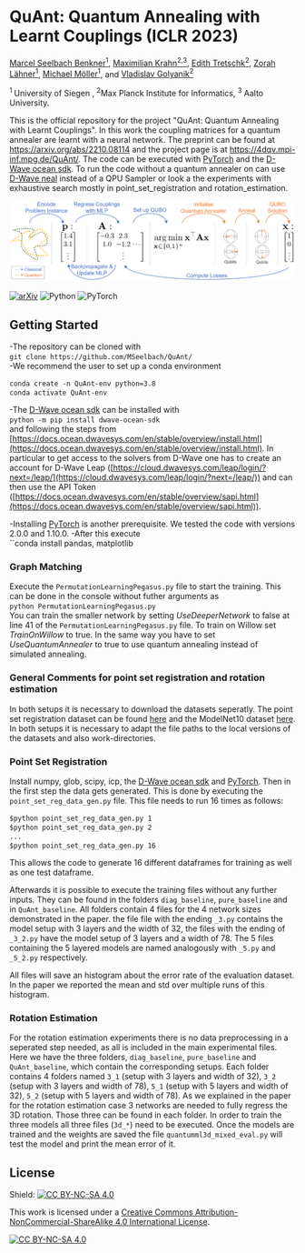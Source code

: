 # QuAnt: Quantum Annealing with Learnt Couplings (ICLR 2023)
[Marcel Seelbach Benkner<sup>1</sup>](https://www.vsa.informatik.uni-siegen.de/en/seelbach-marcel), [Maximilian Krahn<sup>2,3</sup>](https://scholar.google.com/citations?user=Dg5q7-QAAAAJ&hl=de), [Edith Tretschk<sup>2</sup>](https://people.mpi-inf.mpg.de/~tretschk/), [Zorah Lähner<sup>1</sup>](https://zorah.github.io/), [Michael Möller<sup>1</sup>](https://sites.google.com/site/michaelmoellermath/), and [Vladislav Golyanik<sup>2</sup>](https://people.mpi-inf.mpg.de/~golyanik/)

 <sup> 1 </sup> University of Siegen , <sup>2</sup>Max Planck Institute for Informatics, <sup>3</sup> Aalto University.

This is the official repository for the project "QuAnt: Quantum Annealing with Learnt Couplings".
In this work the coupling matrices for a quantum annealer are learnt with a neural network.
The preprint can be found at https://arxiv.org/abs/2210.08114 and the project page is at https://4dqv.mpi-inf.mpg.de/QuAnt/.
The code can be executed with [PyTorch](https://pytorch.org/) and the [D-Wave ocean sdk](https://docs.ocean.dwavesys.com/en/stable/). 
To run the code without a quantum annealer on can use [D-Wave neal](https://docs.ocean.dwavesys.com/projects/neal/en/latest/) instead of a QPU Sampler or look a the experiments with exhaustive search mostly in point_set_registration and rotation_estimation.



![](pipeline.PNG)

[![arXiv](http://img.shields.io/badge/arXiv-2212.07786-b31b1b.svg)](https://arxiv.org/abs/2210.08114)
![Python](http://img.shields.io/badge/python-%3E%3D3.8-blue)
![PyTorch](http://img.shields.io/badge/PyTorch-%3E%3D1.10-blue)


## Getting Started
-The repository can be cloned with <br/>
`git clone https://github.com/MSeelbach/QuAnt/` <br/>
-We recommend the user to set up a conda environment
```
conda create -n QuAnt-env python=3.8
conda activate QuAnt-env
```
-The [D-Wave ocean sdk](https://docs.ocean.dwavesys.com/en/stable/) can be installed with <br/>
`python -m pip install dwave-ocean-sdk` <br/> 
and following the steps from [https://docs.ocean.dwavesys.com/en/stable/overview/install.html](https://docs.ocean.dwavesys.com/en/stable/overview/install.html). In particular to 
get access to the solvers from D-Wave one has to create an account for D-Wave Leap ([https://cloud.dwavesys.com/leap/login/?next=/leap/](https://cloud.dwavesys.com/leap/login/?next=/leap/)) and
can then use the API Token ([https://docs.ocean.dwavesys.com/en/stable/overview/sapi.html](https://docs.ocean.dwavesys.com/en/stable/overview/sapi.html)).  

-Installing [PyTorch](https://pytorch.org/) is another prerequisite. We tested the code with versions 2.0.0 and 1.10.0.
-After this execute <br/>
``conda install pandas, matplotlib <br/>



### Graph Matching
Execute the `PermutationLearningPegasus.py` file to start the training. This can be done in the console without futher arguments as <br/>
`python PermutationLearningPegasus.py` <br/>
You can train the smaller network 
by setting _UseDeeperNetwork_ to false at line 41 of the `PermutationLearningPegasus.py` file. To train on Willow set _TrainOnWillow_ to true.
In the same way you have to set _UseQuantumAnnealer_ to true to use quantum annealing instead of simulated annealing.

### General Comments for point set registration and rotation estimation
In both setups it is necessary to download the datasets seperatly. The point set registration dataset can be found [here](https://2dshapesstructure.github.io) and the ModelNet10 dataset [here](https://modelnet.cs.princeton.edu). In both setups it is necessary to adapt the file paths to the local versions of the datasets and also work-directories.

### Point Set Registration
Install numpy, glob, scipy, icp, the [D-Wave ocean sdk](https://docs.ocean.dwavesys.com/en/stable/) and [PyTorch](https://pytorch.org/).
Then in the first step the data gets generated. This is done by executing the `point_set_reg_data_gen.py` file. This file needs to run 16 times as follows:
```
$python point_set_reg_data_gen.py 1
$python point_set_reg_data_gen.py 2
...
$python point_set_reg_data_gen.py 16
```

This allows the code to generate 16 different dataframes for training as well as one test dataframe.

Afterwards it is possible to execute the training files without any further inputs. They can be found in the folders `diag_baseline`, `pure_baseline` and in `QuAnt_baseline`. All folders contain 4 files for the 4 network sizes demonstrated in the paper. the file file with the ending `_3.py` contains the model setup with 3 layers and the width of 32, the files with the ending of  `_3_2.py` have the model setup of 3 layers and a width of 78. The 5 files containing the 5 layered models are named analogously with `_5.py` and `_5_2.py` respectively.

All files will save an histogram about the error rate of the evaluation dataset. In the paper we reported the mean and std over multiple runs of this histogram.

### Rotation Estimation

For the rotation estimation experiments there is no data preprocessing in a seperated step needed, as all is included in the main experimental files.
Here we have the three folders, `diag_baseline`, `pure_baseline` and `QuAnt_baseline`, which contain the corresponding setups. Each folder contains 4 folders named `3_1` (setup with 3 layers and width of 32), `3_2` (setup with 3 layers and width of 78), `5_1` (setup with 5 layers and width of 32), `5_2` (setup with 5 layers and width of 78).
As we explained in the paper for the rotation estimation case 3 networks are needed to fully regress the 3D rotation. 
Those three can be found in each folder. In order to train the three models all three files (`3d_*`) need to be executed. Once the models are trained and the weights are saved the file `quantumml3d_mixed_eval.py` will test the model and print the mean error of it. 


## License
Shield: [![CC BY-NC-SA 4.0][cc-by-nc-sa-shield]][cc-by-nc-sa]

This work is licensed under a
[Creative Commons Attribution-NonCommercial-ShareAlike 4.0 International License][cc-by-nc-sa].

[![CC BY-NC-SA 4.0][cc-by-nc-sa-image]][cc-by-nc-sa]

[cc-by-nc-sa]: http://creativecommons.org/licenses/by-nc-sa/4.0/
[cc-by-nc-sa-image]: https://licensebuttons.net/l/by-nc-sa/4.0/88x31.png
[cc-by-nc-sa-shield]: https://img.shields.io/badge/License-CC%20BY--NC--SA%204.0-lightgrey.svg
